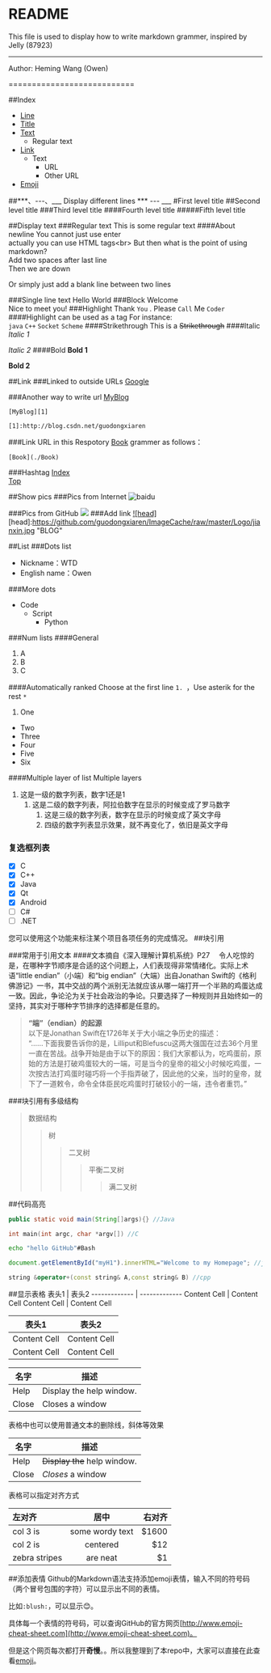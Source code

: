 ﻿README
===========================
This file is used to display how to write markdown grammer, inspired by Jelly (87923)
****

Author: Heming Wang (Owen)

===========================



##<a name="index"/>Index
* [Line](#line)
* [Title](#title)
* [Text](#text)
    * Regular text
* [Link](#link) 
    * Text
        *  URL
        *  Other URL
* [Emoji](#emoji)
<a name="line"/>
##***、---、___ Display different lines
***
---
___



<a name="title"/>
#First level title
##Second level title
###Third level title
####Fourth level title
#####Fifth level title



##<a name="text"/>Display text
###Regular text
This is some regular text
####About newline
You cannot just use enter<br>
actually you can use HTML tags\<br>
But then what is the point of using markdown?  
Add two spaces after last line  
Then we are down

Or simply just add a blank line between two lines

###Single line text
    Hello World
###Block
    Welcome  
    Nice to meet you!
###Highlight
Thank `You` . Please `Call` Me `Coder`
####Highlight can be used as a tag
For instance:<br>
`java` `C++` `Socket` `Scheme`
####Strikethrough
This is a  ~~Strikethrough~~
####Italic
*Italic 1*

_Italic 2_
####Bold
**Bold 1**

__Bold 2__

##<a name="link"/>Link
###Linked to outside URLs
[Google](http://Google.ca) 

###Another way to write url
[MyBlog][1]  

[1]:http://blog.csdn.net/guodongxiaren 
```
[MyBlog][1]  

[1]:http://blog.csdn.net/guodongxiaren 
```


###Link URL in this Respotory
[Book](./Book)
grammer as follows：
```
[Book](./Book)
```
###Hashtag
[Index](#index)  
[Top](#TEST)

##<a name="pic"/>Show pics
###Pics from Internet
![baidu](http://www.baidu.com/img/bdlogo.gif "BAIDU logo")

###Pics from GitHub
![](https://github.com/guodongxiaren/ImageCache/raw/master/Logo/foryou.gif)
###<a name="piclink">Add link
[![head]](http://blog.csdn.net/guodongxiaren/article/details/23690801)
[head]:https://github.com/guodongxiaren/ImageCache/raw/master/Logo/jianxin.jpg "BLOG"

##<a name="dot"/>List
###Dots list
* Nickname：WTD
* English name：Owen

###More dots
* Code
    * Script
        * Python

###Num lists
####General

1. A
2. B
3. C

####Automatically ranked
Choose at the first line `1. `，Use asterik for the rest `*` 

1. One
* Two
* Three
* Four
* Five
* Six

####Multiple layer of list
Multiple layers
1. 这是一级的数字列表，数字1还是1
   1. 这是二级的数字列表，阿拉伯数字在显示的时候变成了罗马数字
      1. 这是三级的数字列表，数字在显示的时候变成了英文字母
	    1. 四级的数字列表显示效果，就不再变化了，依旧是英文字母

### 复选框列表
- [x] C
- [x] C++
- [x] Java
- [x] Qt
- [x] Android
- [ ] C#
- [ ] .NET

您可以使用这个功能来标注某个项目各项任务的完成情况。
##<a name="blockquotes"/>块引用

###常用于引用文本
####文本摘自《深入理解计算机系统》P27
　令人吃惊的是，在哪种字节顺序是合适的这个问题上，人们表现得非常情绪化。实际上术语“little endian”（小端）和“big endian”（大端）出自Jonathan Swift的《格利佛游记》一书，其中交战的两个派别无法就应该从哪一端打开一个半熟的鸡蛋达成一致。因此，争论沦为关于社会政治的争论。只要选择了一种规则并且始终如一的坚持，其实对于哪种字节排序的选择都是任意的。
><b>“端”（endian）的起源</b><br>
以下是Jonathan Swift在1726年关于大小端之争历史的描述：<br>
“……下面我要告诉你的是，Lilliput和Blefuscu这两大强国在过去36个月里一直在苦战。战争开始是由于以下的原因：我们大家都认为，吃鸡蛋前，原始的方法是打破鸡蛋较大的一端，可是当今的皇帝的祖父小时候吃鸡蛋，一次按古法打鸡蛋时碰巧将一个手指弄破了，因此他的父亲，当时的皇帝，就下了一道敕令，命令全体臣民吃鸡蛋时打破较小的一端，违令者重罚。”

###块引用有多级结构
>数据结构
>>树
>>>二叉树
>>>>平衡二叉树
>>>>>满二叉树

##<a name="code"/>代码高亮
```Java
public static void main(String[]args){} //Java
```
```c
int main(int argc, char *argv[]) //C
```
```Bash
echo "hello GitHub"#Bash
```
```javascript
document.getElementById("myH1").innerHTML="Welcome to my Homepage"; //javascipt
```
```cpp
string &operator+(const string& A,const string& B) //cpp
```
##<a name="table"/>显示表格
表头1  | 表头2
------------- | -------------
Content Cell  | Content Cell
Content Cell  | Content Cell

| 表头1  | 表头2|
| ------------- | ------------- |
| Content Cell  | Content Cell  |
| Content Cell  | Content Cell  |

| 名字 | 描述          |
| ------------- | ----------- |
| Help      | Display the help window.|
| Close     | Closes a window     |

表格中也可以使用普通文本的删除线，斜体等效果

| 名字 | 描述          |
| ------------- | ----------- |
| Help      | ~~Display the~~ help window.|
| Close     | _Closes_ a window     |

表格可以指定对齐方式

| 左对齐 | 居中  | 右对齐 |
| :------------ |:---------------:| -----:|
| col 3 is      | some wordy text | $1600 |
| col 2 is      | centered        |   $12 |
| zebra stripes | are neat        |    $1 |

##<a name="emoji"/>添加表情
Github的Markdown语法支持添加emoji表情，输入不同的符号码（两个冒号包围的字符）可以显示出不同的表情。

比如`:blush:`，可以显示:blush:。

具体每一个表情的符号码，可以查询GitHub的官方网页[http://www.emoji-cheat-sheet.com](http://www.emoji-cheat-sheet.com)。

但是这个网页每次都打开**奇慢**。。所以我整理到了本repo中，大家可以直接在此查看[emoji](./emoji.md)。
